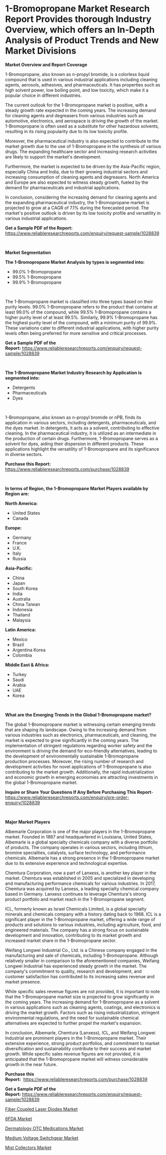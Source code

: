 <p><h1>1-Bromopropane Market Research Report Provides thorough Industry Overview, which offers an In-Depth Analysis of Product Trends and New Market Divisions</h1></p><p><strong>Market Overview and Report Coverage</strong></p>
<p><p>1-Bromopropane, also known as n-propyl bromide, is a colorless liquid compound that is used in various industrial applications including cleaning agents, aerosols, adhesives, and pharmaceuticals. It has properties such as high solvent power, low boiling point, and low toxicity, which make it a popular choice in different industries.</p><p>The current outlook for the 1-Bromopropane market is positive, with a steady growth rate expected in the coming years. The increasing demand for cleaning agents and degreasers from various industries such as automotive, electronics, and aerospace is driving the growth of the market. 1-Bromopropane is often used as a substitute for other hazardous solvents, resulting in its rising popularity due to its low toxicity profile.</p><p>Moreover, the pharmaceutical industry is also expected to contribute to the market growth due to the use of 1-Bromopropane in the synthesis of various drugs. The expanding healthcare sector and increasing research activities are likely to support the market's development.</p><p>Furthermore, the market is expected to be driven by the Asia-Pacific region, especially China and India, due to their growing industrial sectors and increasing consumption of cleaning agents and degreasers. North America and Europe are also expected to witness steady growth, fueled by the demand for pharmaceuticals and industrial applications.</p><p>In conclusion, considering the increasing demand for cleaning agents and the expanding pharmaceutical industry, the 1-Bromopropane market is projected to grow at a CAGR of 7.1% during the forecasted period. The market's positive outlook is driven by its low toxicity profile and versatility in various industrial applications.</p></p>
<p><strong>Get a Sample PDF of the Report:</strong> <a href="https://www.reliableresearchreports.com/enquiry/request-sample/1028839">https://www.reliableresearchreports.com/enquiry/request-sample/1028839</a></p>
<p>&nbsp;</p>
<p><strong>Market Segmentation</strong></p>
<p><strong>The 1-Bromopropane Market Analysis by types is segmented into:</strong></p>
<p><ul><li>99.0% 1-Bromopropane</li><li>99.5% 1-Bromopropane</li><li>99.9% 1-Bromopropane</li></ul></p>
<p>&nbsp;</p>
<p><p>The 1-Bromopropane market is classified into three types based on their purity levels. 99.0% 1-Bromopropane refers to the product that contains at least 99.0% of the compound, while 99.5% 1-Bromopropane contains a higher purity level of at least 99.5%. Similarly, 99.9% 1-Bromopropane has the highest purity level of the compound, with a minimum purity of 99.9%. These variations cater to different industrial applications, with higher purity levels often being preferred for more sensitive and critical processes.</p></p>
<p><strong>Get a Sample PDF of the Report:</strong>&nbsp;<a href="https://www.reliableresearchreports.com/enquiry/request-sample/1028839">https://www.reliableresearchreports.com/enquiry/request-sample/1028839</a></p>
<p>&nbsp;</p>
<p><strong>The 1-Bromopropane Market Industry Research by Application is segmented into:</strong></p>
<p><ul><li>Detergents</li><li>Pharmaceuticals</li><li>Dyes</li></ul></p>
<p>&nbsp;</p>
<p><p>1-Bromopropane, also known as n-propyl bromide or nPB, finds its application in various sectors, including detergents, pharmaceuticals, and the dyes market. In detergents, it acts as a solvent, contributing to effective cleaning. In the pharmaceutical industry, it is utilized as an intermediate in the production of certain drugs. Furthermore, 1-Bromopropane serves as a solvent for dyes, aiding their dispersion in different products. These applications highlight the versatility of 1-Bromopropane and its significance in diverse sectors.</p></p>
<p><strong>Purchase this Report:</strong>&nbsp; <a href="https://www.reliableresearchreports.com/purchase/1028839">https://www.reliableresearchreports.com/purchase/1028839</a></p>
<p>&nbsp;</p>
<p><strong>In terms of Region, the 1-Bromopropane Market Players available by Region are:</strong></p>
<p>
    <p> <strong> North America: </strong>
        <ul>
            <li>United States</li>
            <li>Canada</li>
        </ul>
        </p> 
    <p> <strong> Europe: </strong>
        <ul>
            <li>Germany</li>
            <li>France</li>
            <li>U.K.</li>
            <li>Italy</li>
            <li>Russia</li>
        </ul>
        </p> 
    <p> <strong> Asia-Pacific: </strong>
        <ul>
            <li>China</li>
            <li>Japan</li>
            <li>South Korea</li>
            <li>India</li>
            <li>Australia</li>
            <li>China Taiwan</li>
            <li>Indonesia</li>
            <li>Thailand</li>
            <li>Malaysia</li>
        </ul>
        </p> 
    <p> <strong> Latin America: </strong>
        <ul>
            <li>Mexico</li>
            <li>Brazil</li>
            <li>Argentina Korea</li>
            <li>Colombia</li>
        </ul>
        </p> 
    <p> <strong> Middle East & Africa: </strong>
        <ul>
            <li>Turkey</li>
            <li>Saudi</li>
            <li>Arabia</li>
            <li>UAE</li>
            <li>Korea</li>
        </ul>
    </p>
    </p>
<p>&nbsp;</p>
<p><strong>What are the Emerging Trends in the Global 1-Bromopropane market?</strong></p>
<p><p>The global 1-Bromopropane market is witnessing certain emerging trends that are shaping its landscape. Owing to the increasing demand from various industries such as electronics, pharmaceuticals, and cleaning, the market is expected to grow significantly in the coming years. The implementation of stringent regulations regarding worker safety and the environment is driving the demand for eco-friendly alternatives, leading to the development of environmentally sustainable 1-Bromopropane production processes. Moreover, the rising number of research and development activities for novel applications of 1-Bromopropane is also contributing to the market growth. Additionally, the rapid industrialization and economic growth in emerging economies are attracting investments in the global 1-Bromopropane market.</p></p>
<p><strong>Inquire or Share Your Questions If Any Before Purchasing This Report</strong>- <a href="https://www.reliableresearchreports.com/enquiry/pre-order-enquiry/1028839">https://www.reliableresearchreports.com/enquiry/pre-order-enquiry/1028839</a></p>
<p>&nbsp;</p>
<p><strong>Major Market Players</strong></p>
<p><p>Albemarle Corporation is one of the major players in the 1-Bromopropane market. Founded in 1887 and headquartered in Louisiana, United States, Albemarle is a global specialty chemicals company with a diverse portfolio of products. The company operates in various sectors, including lithium, bromine specialties, catalysts, surface technology, and performance chemicals. Albemarle has a strong presence in the 1-Bromopropane market due to its extensive experience and technological expertise.</p><p>Chemtura Corporation, now a part of Lanxess, is another key player in the market. Chemtura was established in 2005 and specialized in developing and manufacturing performance chemicals for various industries. In 2017, Chemtura was acquired by Lanxess, a leading specialty chemical company based in Germany. Lanxess continues to leverage Chemtura's strong product portfolio and market reach in the 1-Bromopropane segment.</p><p>ICL, formerly known as Israel Chemicals Limited, is a global specialty minerals and chemicals company with a history dating back to 1968. ICL is a significant player in the 1-Bromopropane market, offering a wide range of products and solutions to various industries, including agriculture, food, and engineered materials. The company has a strong focus on sustainable development and innovation, contributing to its market growth and increased market share in the 1-Bromopropane sector.</p><p>Weifang Longwei Industrial Co., Ltd. is a Chinese company engaged in the manufacturing and sale of chemicals, including 1-Bromopropane. Although relatively smaller in comparison to the aforementioned companies, Weifang Longwei Industrial has experienced steady growth in the market. The company's commitment to quality, research and development, and customer satisfaction has contributed to its increasing sales revenue and market presence.</p><p>While specific sales revenue figures are not provided, it is important to note that the 1-Bromopropane market size is projected to grow significantly in the coming years. The increasing demand for 1-Bromopropane as a solvent in various applications such as cleaning agents, coatings, and electronics is driving the market growth. Factors such as rising industrialization, stringent environmental regulations, and the need for sustainable chemical alternatives are expected to further propel the market's expansion.</p><p>In conclusion, Albemarle, Chemtura (Lanxess), ICL, and Weifang Longwei Industrial are prominent players in the 1-Bromopropane market. Their extensive experience, strong product portfolios, and commitment to market diversification and sustainability contribute to their success and market growth. While specific sales revenue figures are not provided, it is anticipated that the 1-Bromopropane market will witness considerable growth in the near future.</p></p>
<p><strong>Purchase this Report:</strong>&nbsp;&nbsp;<a href="https://www.reliableresearchreports.com/purchase/1028839">https://www.reliableresearchreports.com/purchase/1028839</a></p>
<p></p>
<p><strong>Get a Sample PDF of the Report:</strong>&nbsp;<a href="https://www.reliableresearchreports.com/enquiry/request-sample/1028839">https://www.reliableresearchreports.com/enquiry/request-sample/1028839</a></p>
<p><p><a href="https://www.reportprime.com/fiber-coupled-laser-diodes-r2588">Fiber Coupled Laser Diodes Market</a></p><p><a href="https://www.linkedin.com/pulse/6fda-market-research-report-provides-thorough-industry-atf5e/">6FDA Market</a></p><p><a href="https://issuu.com/reportprime-2/docs/dermatology-otc-medications-market-size-2030.pptx?fr=xKAE9_zU1NQ">Dermatology OTC Medications Market</a></p><p><a href="https://github.com/JameTravis/Market-Research-Report-List-1/blob/main/medium-voltage-switchgear-market.md">Medium Voltage Switchgear Market</a></p><p><a href="https://github.com/RichRobinson5/Market-Research-Report-List-1/blob/main/mist-collectors-market.md">Mist Collectors Market</a></p></p>